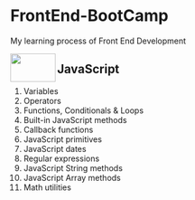 # FrontEnd-BootCamp
My learning process of Front End Development

<img align="left" width="80" height="50" src="https://upload.wikimedia.org/wikipedia/commons/6/6a/JavaScript-logo.png">

## JavaScript

1. Variables
2. Operators
3. Functions, Conditionals & Loops
4. Built-in JavaScript methods
5. Callback functions
6. JavaScript primitives
7. JavaScript dates
8. Regular expressions
9. JavaScript String methods
10. JavaScript Array methods
11. Math utilities

